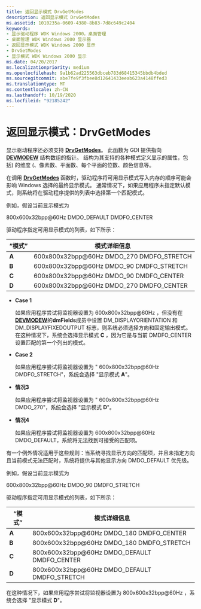 ```yaml
---
title: 返回显示模式 DrvGetModes
description: 返回显示模式 DrvGetModes
ms.assetid: 1010235a-0609-4380-8b83-7d8c649c2404
keywords:
- 显示驱动程序 WDK Windows 2000，桌面管理
- 桌面管理 WDK Windows 2000 显示器
- 返回显示模式 WDK Windows 2000 显示
- DrvGetModes
- 显示模式 WDK Windows 2000 显示
ms.date: 04/20/2017
ms.localizationpriority: medium
ms.openlocfilehash: 9a1b62ad225563dbceb783d68415345bbdb4bded
ms.sourcegitcommit: abe7fe9f3fbee8d12641433eeab623a4148ffed3
ms.translationtype: MT
ms.contentlocale: zh-CN
ms.lasthandoff: 10/19/2020
ms.locfileid: "92185242"
---
```

# <a name="returning-display-modes-drvgetmodes"></a>返回显示模式：DrvGetModes

显示驱动程序还必须支持 [**DrvGetModes**](/windows/win32/api/winddi/nf-winddi-drvgetmodes)。 此函数为 GDI 提供指向 [**DEVMODEW**](/windows/win32/api/wingdi/ns-wingdi-devmodew) 结构数组的指针。 结构为其支持的各种模式定义显示的属性，包括) 的维度 (、像素数、平面数、每个平面的位数、颜色信息等。

在调用 [**DrvGetModes**](/windows/win32/api/winddi/nf-winddi-drvgetmodes) 函数时，驱动程序将可用显示模式写入内存的顺序可能会影响 Windows 选择的最终显示模式。 通常情况下，如果应用程序未指定默认模式，则系统将在驱动程序提供的列表中选择第一个匹配模式。

例如，假设当前显示模式为

800x600x32bpp@60Hz DMDO_DEFAULT DMDFO_CENTER

驱动程序指定可用显示模式的列表，如下所示：

| “模式” | 模式详细信息 |
| ---- | ------------ |
| **A** | 600x800x32bpp@60Hz DMDO_270 DMDFO_STRETCH |
| **B** | 600x800x32bpp@60Hz DMDO_90 DMDFO_STRETCH |
| **C** | 600x800x32bpp@60Hz DMDO_90 DMDFO_CENTER |
| **D** | 600x800x32bpp@60Hz DMDO_270 DMDFO_CENTER |

* **Case 1**

  如果应用程序尝试将监视器设置为 600x800x32bpp@60Hz ，但没有在[**DEVMODEW**](/windows/win32/api/wingdi/ns-wingdi-devmodew)的**dmFields**成员中设置 DM_DISPLAYORIENTATION 和 DM_DISPLAYFIXEDOUTPUT 标志，则系统必须选择方向和固定输出模式。 在这种情况下，系统会选择显示模式 **C** ，因为它是与当前 DMDFO_CENTER 设置匹配的第一个列出的模式。

* **Case 2**

  如果应用程序尝试将监视器设置为 " 600x800x32bpp@60Hz DMDFO_STRETCH"，系统会选择 "显示模式 **A**"。

* **情况3**

  如果应用程序尝试将监视器设置为 " 600x800x32bpp@60Hz DMDO_270"，系统会选择 "显示模式 **D**"。

* **情况4**

  如果应用程序尝试将监视器设置为 600x800x32bpp@60Hz DMDO_DEFAULT，系统将无法找到可接受的匹配项。

有一个例外情况适用于这些规则：当系统寻找显示方向的匹配项，并且未指定方向且当前模式无法匹配时，系统将提供与其他显示方向 DMDO_DEFAULT 优先级。

例如，假设当前显示模式为

600x800x32bpp@60Hz DMDO_90 DMDFO_STRETCH

驱动程序指定可用显示模式的列表，如下所示：

| “模式” | 模式详细信息 |
| ---- | ------------ |
| **A** | 800x600x32bpp@60Hz DMDO_180 DMDFO_CENTER |
| **B** | 800x600x32bpp@60Hz DMDO_180 DMDFO_STRETCH |
| **C** | 800x600x32bpp@60Hz DMDO_DEFAULT DMDFO_CENTER |
| **D** | 800x600x32bpp@60Hz DMDO_DEFAULT DMDFO_STRETCH |

在这种情况下，如果应用程序尝试将监视器设置为 800x600x32bpp@60Hz ，系统会选择 "显示模式 **D**"。
